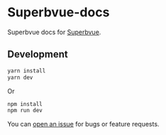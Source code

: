# Superbvue-docs
Superbvue docs for [Superbvue](https://github.com/superbvue/SuperBVue).

## Development


``` bash
yarn install
yarn dev
```
Or
``` bash
npm install
npm run dev
```

You can [open an issue](https://github.com/superbvue/superbvue-docs/issues/new) for bugs or feature requests.
